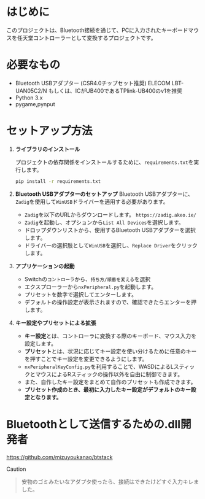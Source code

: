 # はじめに

このプロジェクトは、Bluetooth接続を通じて、PCに入力されたキーボードマウスを任天堂コントローラーとして変換するプロジェクトです。

# 必要なもの

* Bluetooth USBアダプター (CSR4.0チップセット推奨)
ELECOM LBT-UAN05C2/N もしくは、ICがUB400であるTPlink-UB400のv1を推奨
* Python 3.x
* pygame,pynput

# セットアップ方法

1.  **ライブラリのインストール**

    プロジェクトの依存関係をインストールするために、`requirements.txt`を実行します。

    ```bash
    pip install -r requirements.txt
    ```

2.  **Bluetooth USBアダプターのセットアップ**
    Bluetooth USBアダプターに、`Zadig`を使用して`WinUSB`ドライバーを適用する必要があります。

    * `Zadig`を以下のURLからダウンロードします。
        `https://zadig.akeo.ie/`
    * `Zadig`を起動し、オプションから`List All Devices`を選択します。
    * ドロップダウンリストから、使用するBluetooth USBアダプターを選択します。
    * ドライバーの選択肢として`WinUSB`を選択し、`Replace Driver`をクリックします。
3.  **アプリケーションの起動**
    * Switchの`コントローラ`から、`持ち方/順番を変える`を選択
    * エクスプローラーから`nxPeripheral.py`を起動します。
    * プリセットを数字で選択してエンターします。
    * デフォルトの操作設定が表示されますので、確認できたらエンターを押します。

4.  **キー設定やプリセットによる拡張**
    *  **キー設定**とは、コントローラに変換する際のキーボード、マウス入力を設定します。
    *  **プリセット**とは、状況に応じてキー設定を使い分けるために任意のキーを押すことでキー設定を変更できるようにします。
    *  `nxPeripheralKeyConfig.py`を利用することで、WASDによるLスティックとマウスによるRスティックの操作以外を自由に制御できます。
    *  また、自作したキー設定をまとめて自作のプリセットも作成できます。
    *  **プリセット作成のとき、最初に入力したキー設定がデフォルトのキー設定となります。**

# Bluetoothとして送信するための.dll開発者
https://github.com/mizuyoukanao/btstack

> [!CAUTION]

> 安物のゴミみたいなアダプタ使ったら、接続はできたけどすぐ入力キレました。

